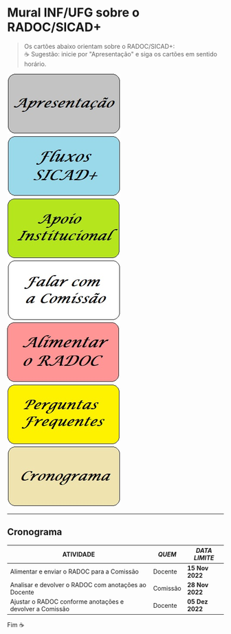 # Mural INF/UFG sobre o RADOC/SICAD+

> Os cartões abaixo orientam sobre o RADOC/SICAD+:<br>&#9749; Sugestão: inicie por "Apresentação" e siga os cartões em sentido horário.

[![](../media/painel-zero-apresentacao.jpg)](./lattes.md/)
[![](../media/painel-zero-fluxos.jpg)](./lattes.md/)
[![](../media/painel-zero-apoio-institucional.jpg)](./apoio-institucional.md/)
[![](../media/painel-zero-comissao.jpg)](./interacao.md/)
[![](../media/painel-zero-radoc.jpg)](./painel-radoc.md/)
[![](../media/painel-zero-perguntas-frequentes.jpg)](./perguntas-frequentes.md/)
[![](../media/painel-zero-cronograma.jpg)](./perguntas-frequentes.md/)

---
## Cronograma

<table>
    <thead>
        <tr>
            <th>ATIVIDADE</th>
            <th><i>QUEM</i></th>
            <th><i>DATA LIMITE</i></th>
        </tr>
    </thead>
    <tbody>
        <tr>
            <td>Alimentar e enviar o RADOC para a Comissão</td>
            <td>Docente</td>
            <td><b>15 Nov 2022</b></td>
        </tr>    
        <tr>
            <td>Analisar e devolver o RADOC com anotações ao Docente </td>
            <td>Comissão</td>
            <td><b>28 Nov 2022</b></td>
        </tr>    
        <tr>
            <td>Ajustar o RADOC conforme anotações e devolver a Comissão</td>
            <td>Docente</td>
            <td><b>05 Dez 2022</b></td>
        </tr>    
    </tbody>
</table>

Fim	&#9749;

